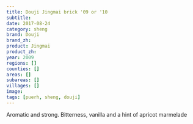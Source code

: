 ```yaml
---
title: Douji Jingmai brick '09 or '10 
subtitle: 
date: 2017-08-24
category: sheng
brand: Douji
brand_zh: 
product: Jingmai
product_zh: 
year: 2009
regions: []
counties: []
areas: []
subareas: []
villages: []
image: 
tags: [puerh, sheng, douji]
---
```

Aromatic and strong. Bitterness, vanilla and a hint of apricot marmelade